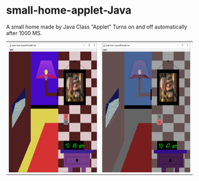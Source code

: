 # small-home-applet-Java
A small home made by Java Class "Applet"
Turns on and off automatically after 1000 MS.
<table> 
  <tr>
    <td><img src="on.png" width=450 height=350></td>
    <td><img src="off.png" width=450 height=350></td>
  </tr>
 </table>
